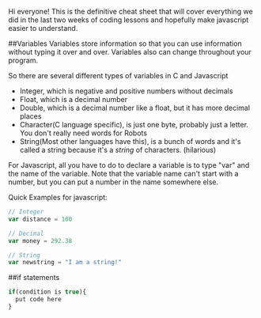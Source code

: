 Hi everyone! This is the definitive cheat sheet that will cover everything we did in the last two weeks of coding lessons and hopefully make javascript easier to understand.

##Variables
Variables store information so that you can use information without typing it over and over. Variables also can change throughout your program.

So there are several different types of variables in C and Javascript
* Integer, which is negative and positive numbers without decimals
* Float, which is a decimal number
* Double, which is a decimal number like a float, but it has more decimal places
* Character(C language specific), is just one byte, probably just a letter. You don't really need words for Robots
* String(Most other languages have this), is a bunch of words and it's called a string because it's a *string* of characters. (hilarious) 

For Javascript, all you have to do to declare a variable is to type "var" and the name of the variable. Note that the variable name can't start with a number, but you can put a number in the name somewhere else.

Quick Examples for javascript:
```javascript
// Integer
var distance = 100

// Decimal
var money = 292.38

// String
var newstring = "I am a string!"
```

##if statements
```javascript 
if(condition is true){
  put code here
} 
```
